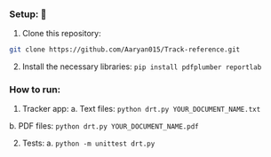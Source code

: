 ### Setup: 🧰
1. Clone this repository:
```sh
git clone https://github.com/Aaryan015/Track-reference.git
```
2. Install the necessary libraries:
```pip install pdfplumber reportlab```

### How to run:
1. Tracker app:
a. Text files:
```python drt.py YOUR_DOCUMENT_NAME.txt```

b. PDF files:
```python drt.py YOUR_DOCUMENT_NAME.pdf```

2. Tests:
a. ```python -m unittest drt.py```
